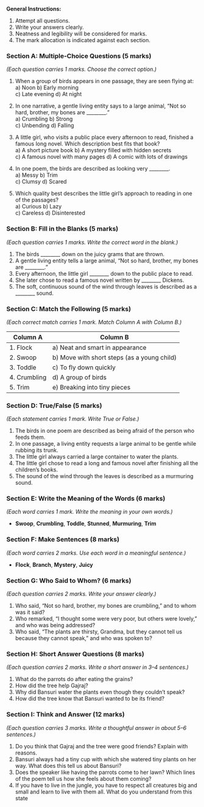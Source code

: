 **General Instructions:**  
1. Attempt all questions.  
2. Write your answers clearly.  
3. Neatness and legibility will be considered for marks.  
4. The mark allocation is indicated against each section.
 
### **Section A: Multiple-Choice Questions (5 marks)**  
*(Each question carries 1 marks. Choose the correct option.)*

1. When a group of birds appears in one passage, they are seen flying at:  
   a) Noon     b) Early morning  
   c) Late evening     d) At night  

2. In one narrative, a gentle living entity says to a large animal, “Not so hard, brother, my bones are ________.”  
   a) Crumbling     b) Strong  
   c) Unbending     d) Falling  

3. A little girl, who visits a public place every afternoon to read, finished a famous long novel. Which description best fits that book?  
   a) A short picture book     b) A mystery filled with hidden secrets  
   c) A famous novel with many pages     d) A comic with lots of drawings  

4. In one poem, the birds are described as looking very ________.  
   a) Messy     b) Trim  
   c) Clumsy     d) Scared  

5. Which quality best describes the little girl’s approach to reading in one of the passages?  
   a) Curious     b) Lazy  
   c) Careless     d) Disinterested  
 
### **Section B: Fill in the Blanks (5 marks)**  
*(Each question carries 1 marks. Write the correct word in the blank.)*

1. The birds ________ down on the juicy grams that are thrown.  
2. A gentle living entity tells a large animal, “Not so hard, brother, my bones are ________.”  
3. Every afternoon, the little girl ________ down to the public place to read.  
4. She later chose to read a famous novel written by ________ Dickens.  
5. The soft, continuous sound of the wind through leaves is described as a ________ sound.
 
### **Section C: Match the Following (5 marks)**  
*(Each correct match carries 1 mark. Match Column A with Column B.)*

| **Column A**           | **Column B**                                |
|------------------------|---------------------------------------------|
| 1. Flock               | a) Neat and smart in appearance             |
| 2. Swoop               | b) Move with short steps (as a young child) |
| 3. Toddle              | c) To fly down quickly                      |
| 4. Crumbling           | d) A group of birds                         |
| 5. Trim                | e) Breaking into tiny pieces                |
 
### **Section D: True/False (5 marks)**  
*(Each statement carries 1 mark. Write True or False.)*

1. The birds in one poem are described as being afraid of the person who feeds them.  
2. In one passage, a living entity requests a large animal to be gentle while rubbing its trunk.  
3. The little girl always carried a large container to water the plants.  
4. The little girl chose to read a long and famous novel after finishing all the children’s books.  
5. The sound of the wind through the leaves is described as a murmuring sound.
 
### **Section E: Write the Meaning of the Words (6 marks)**  
*(Each word carries 1 mark. Write the meaning in your own words.)*

- **Swoop**, **Crumbling**, **Toddle**, **Stunned**, **Murmuring**, **Trim**
 
### **Section F: Make Sentences (8 marks)**  
*(Each word carries 2 marks. Use each word in a meaningful sentence.)*

- **Flock**, **Branch**, **Mystery**, **Juicy**
 
### **Section G: Who Said to Whom? (6 marks)**  
*(Each question carries 2 marks. Write your answer clearly.)*

1. Who said, “Not so hard, brother, my bones are crumbling,” and to whom was it said?  
2. Who remarked, “I thought some were very poor, but others were lovely,” and who was being addressed?  
3. Who said, “The plants are thirsty, Grandma, but they cannot tell us because they cannot speak,” and who was spoken to?
 
### **Section H: Short Answer Questions (8 marks)**  
*(Each question carries 2 marks. Write a short answer in 3–4 sentences.)*

1. What do the parrots do after eating the grains?  
2. How did the tree help Gajraj?  
3. Why did Bansuri water the plants even though they couldn’t speak?  
4. How did the tree know that Bansuri wanted to be its friend?  
 
### **Section I: Think and Answer (12 marks)**  
*(Each question carries 3 marks. Write a thoughtful answer in about 5–6 sentences.)*

1. Do you think that Gajraj and the tree were good friends? Explain with reasons.  
2. Bansuri always had a tiny cup with which she watered tiny plants on her way. What does this tell us about Bansuri?  
3. Does the speaker like having the parrots come to her lawn? Which lines of the poem tell us how she feels about them coming?  
4. If you have to live in the jungle, you have to respect all creatures big and small and learn to live with them all. What do you understand from this state
